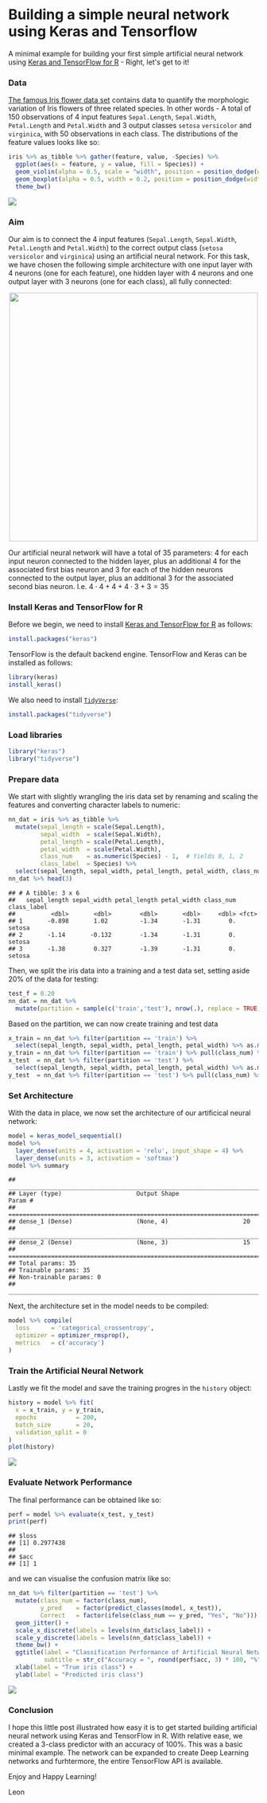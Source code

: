 Building a simple neural network using Keras and Tensorflow
================

A minimal example for building your first simple artificial neural network using [Keras and TensorFlow for R](https://tensorflow.rstudio.com/keras/) - Right, let's get to it!

### Data

[The famous Iris flower data set](https://en.wikipedia.org/wiki/Iris_flower_data_set) contains data to quantify the morphologic variation of Iris flowers of three related species. In other words - A total of 150 observations of 4 input features `Sepal.Length`, `Sepal.Width`, `Petal.Length` and `Petal.Width` and 3 output classes `setosa` `versicolor` and `virginica`, with 50 observations in each class. The distributions of the feature values looks like so:

``` r
iris %>% as_tibble %>% gather(feature, value, -Species) %>%
  ggplot(aes(x = feature, y = value, fill = Species)) +
  geom_violin(alpha = 0.5, scale = "width", position = position_dodge(width = 0.9)) +
  geom_boxplot(alpha = 0.5, width = 0.2, position = position_dodge(width = 0.9)) +
  theme_bw()
```

<img src="README_files/figure-markdown_github/see_iris-1.png" style="display: block; margin: auto;" />

### Aim

Our aim is to connect the 4 input features (`Sepal.Length`, `Sepal.Width`, `Petal.Length` and `Petal.Width`) to the correct output class (`setosa` `versicolor` and `virginica`) using an artificial neural network. For this task, we have chosen the following simple architecture with one input layer with 4 neurons (one for each feature), one hidden layer with 4 neurons and one output layer with 3 neurons (one for each class), all fully connected:

<img src="img/architecture_visualisation.png" width="500px" style="display: block; margin: auto;" />

Our artificial neural network will have a total of 35 parameters: 4 for each input neuron connected to the hidden layer, plus an additional 4 for the associated first bias neuron and 3 for each of the hidden neurons connected to the output layer, plus an additional 3 for the associated second bias neuron. I.e. 4 ⋅ 4 + 4 + 4 ⋅ 3 + 3 = 35

### Install Keras and TensorFlow for R

Before we begin, we need to install [Keras and TensorFlow for R](https://tensorflow.rstudio.com/keras/) as follows:

``` r
install.packages("keras")
```

TensorFlow is the default backend engine. TensorFlow and Keras can be installed as follows:

``` r
library(keras)
install_keras()
```

We also need to install [`TidyVerse`](https://www.tidyverse.org/):

``` r
install.packages("tidyverse")
```

### Load libraries

``` r
library("keras")
library("tidyverse")
```

### Prepare data

We start with slightly wrangling the iris data set by renaming and scaling the features and converting character labels to numeric:

``` r
nn_dat = iris %>% as_tibble %>%
  mutate(sepal_length = scale(Sepal.Length),
         sepal_width  = scale(Sepal.Width),
         petal_length = scale(Petal.Length),
         petal_width  = scale(Petal.Width),          
         class_num    = as.numeric(Species) - 1,  # Yields 0, 1, 2
         class_label  = Species) %>%
  select(sepal_length, sepal_width, petal_length, petal_width, class_num, class_label)
nn_dat %>% head(3)
```

    ## # A tibble: 3 x 6
    ##   sepal_length sepal_width petal_length petal_width class_num class_label
    ##          <dbl>       <dbl>        <dbl>       <dbl>     <dbl> <fct>      
    ## 1       -0.898       1.02         -1.34       -1.31        0. setosa     
    ## 2       -1.14       -0.132        -1.34       -1.31        0. setosa     
    ## 3       -1.38        0.327        -1.39       -1.31        0. setosa

Then, we split the iris data into a training and a test data set, setting aside 20% of the data for testing:

``` r
test_f = 0.20
nn_dat = nn_dat %>%
  mutate(partition = sample(c('train','test'), nrow(.), replace = TRUE, prob = c(1 - test_f, test_f)))
```

Based on the partition, we can now create training and test data

``` r
x_train = nn_dat %>% filter(partition == 'train') %>%
  select(sepal_length, sepal_width, petal_length, petal_width) %>% as.matrix
y_train = nn_dat %>% filter(partition == 'train') %>% pull(class_num) %>% to_categorical(3)
x_test  = nn_dat %>% filter(partition == 'test') %>%
  select(sepal_length, sepal_width, petal_length, petal_width) %>% as.matrix
y_test  = nn_dat %>% filter(partition == 'test') %>% pull(class_num) %>% to_categorical(3)
```

### Set Architecture

With the data in place, we now set the architecture of our artificical neural network:

``` r
model = keras_model_sequential()
model %>% 
  layer_dense(units = 4, activation = 'relu', input_shape = 4) %>% 
  layer_dense(units = 3, activation = 'softmax')
model %>% summary
```

    ## ___________________________________________________________________________
    ## Layer (type)                     Output Shape                  Param #     
    ## ===========================================================================
    ## dense_1 (Dense)                  (None, 4)                     20          
    ## ___________________________________________________________________________
    ## dense_2 (Dense)                  (None, 3)                     15          
    ## ===========================================================================
    ## Total params: 35
    ## Trainable params: 35
    ## Non-trainable params: 0
    ## ___________________________________________________________________________

Next, the architecture set in the model needs to be compiled:

``` r
model %>% compile(
  loss      = 'categorical_crossentropy',
  optimizer = optimizer_rmsprop(),
  metrics   = c('accuracy')
)
```

### Train the Artificial Neural Network

Lastly we fit the model and save the training progres in the `history` object:

``` r
history = model %>% fit(
  x = x_train, y = y_train,
  epochs           = 200,
  batch_size       = 20,
  validation_split = 0
)
plot(history)
```

<img src="README_files/figure-markdown_github/fit_model-1.png" style="display: block; margin: auto;" />

### Evaluate Network Performance

The final performance can be obtained like so:

``` r
perf = model %>% evaluate(x_test, y_test)
print(perf)
```

    ## $loss
    ## [1] 0.2977438
    ## 
    ## $acc
    ## [1] 1

and we can visualise the confusion matrix like so:

``` r
nn_dat %>% filter(partition == 'test') %>%
  mutate(class_num = factor(class_num),
         y_pred    = factor(predict_classes(model, x_test)),
         Correct   = factor(ifelse(class_num == y_pred, "Yes", "No"))) %>% ggplot(aes(x = class_num, y = y_pred, colour = Correct)) +
  geom_jitter() +
  scale_x_discrete(labels = levels(nn_dat$class_label)) +
  scale_y_discrete(labels = levels(nn_dat$class_label)) +
  theme_bw() +
  ggtitle(label = "Classification Performance of Artificial Neural Network",
          subtitle = str_c("Accuracy = ", round(perf$acc, 3) * 100, "%")) +
  xlab(label = "True iris class") +
  ylab(label = "Predicted iris class")
```

<img src="README_files/figure-markdown_github/conf_mat_vis-1.png" style="display: block; margin: auto;" />

### Conclusion

I hope this little post illustrated how easy it is to get started building artificial neural network using Keras and TensorFlow in R. With relative ease, we created a 3-class predictor with an accuracy of 100%. This was a basic minimal example. The network can be expanded to create Deep Learning networks and furhtermore, the entire TensorFlow API is available.

Enjoy and Happy Learning!

Leon
